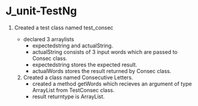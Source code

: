 # J_unit-TestNg

1. Created a test class named test_consec
    - declared 3 arraylists 
         - expectedstring and actualString.   
        - actualString consists of 3 input words which are passed to Consec class.  
        - expectedstring stores the expected result.   
        -  actualWords stores the result returned by Consec class.   
 
     2. Created a class named Consecutive Letters.  
        - created a method getWords which recieves an argument of type ArrayList from TestConsec class.
        -  result returntype is ArrayList.
